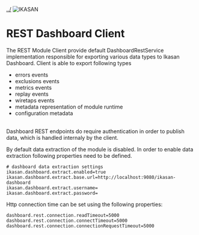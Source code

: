 [../](../../Readme.md)
![IKASAN](../developer/docs/quickstart-images/Ikasan-title-transparent.png)
# REST Dashboard Client
 
The REST Module Client provide default DashboardRestService implementation responsible 
for exporting various data types to Ikasan Dashboard. Client is able to export following types

- errors events
- exclusions events
- metrics events
- replay events 
- wiretaps events
- metadata representation of module runtime
- configuration metadata 

<br/>
Dashboard REST endpoints do require authentication in order to publish data, which is handled internaly by the client.

<br/>

By default data extraction of the module is disabled. In order to enable data extraction following properties need to be defined.
<br/>

```properties
# dashboard data extraction settings
ikasan.dashboard.extract.enabled=true
ikasan.dashboard.extract.base.url=http://localhost:9080/ikasan-dashboard
ikasan.dashboard.extract.username=
ikasan.dashboard.extract.password=
```

Http connection time can be set using the following properties:

```properties
dashboard.rest.connection.readTimeout=5000
dashboard.rest.connection.connectTimeout=5000
dashboard.rest.connection.connectionRequestTimeout=5000
```

<br/>
